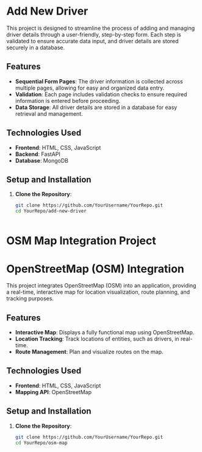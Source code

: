 # Add New Driver

This project is designed to streamline the process of adding and managing driver details through a user-friendly, step-by-step form. Each step is validated to ensure accurate data input, and driver details are stored securely in a database.

## Features

- **Sequential Form Pages**: The driver information is collected across multiple pages, allowing for easy and organized data entry.
- **Validation**: Each page includes validation checks to ensure required information is entered before proceeding.
- **Data Storage**: All driver details are stored in a database for easy retrieval and management.

## Technologies Used

- **Frontend**: HTML, CSS, JavaScript
- **Backend**: FastAPI
- **Database**: MongoDB

## Setup and Installation

1. **Clone the Repository**:
   ```bash
   git clone https://github.com/YourUsername/YourRepo.git
   cd YourRepo/add-new-driver



# OSM Map Integration Project
# OpenStreetMap (OSM) Integration

This project integrates OpenStreetMap (OSM) into an application, providing a real-time, interactive map for location visualization, route planning, and tracking purposes.

## Features

- **Interactive Map**: Displays a fully functional map using OpenStreetMap.
- **Location Tracking**: Track locations of entities, such as drivers, in real-time.
- **Route Management**: Plan and visualize routes on the map.

## Technologies Used

- **Frontend**: HTML, CSS, JavaScript
- **Mapping API**: OpenStreetMap

## Setup and Installation

1. **Clone the Repository**:
   ```bash
   git clone https://github.com/YourUsername/YourRepo.git
   cd YourRepo/osm-map

